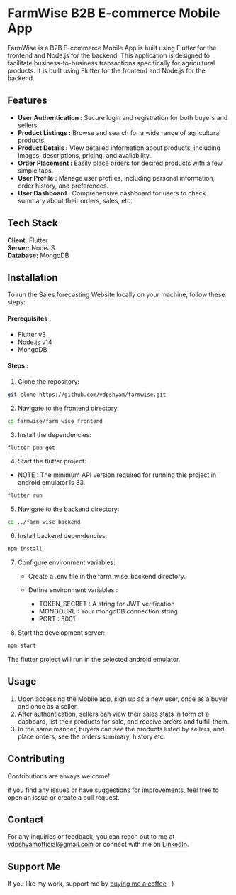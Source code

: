 
# FarmWise B2B E-commerce Mobile App

FarmWise is a B2B E-commerce Mobile App is built using Flutter for the frontend and Node.js for the backend. This application is designed to facilitate business-to-business transactions specifically for agricultural products. It is built using Flutter for the frontend and Node.js for the backend.

## Features

- **User Authentication :** Secure login and registration for both buyers and sellers.
- **Product Listings :** Browse and search for a wide range of agricultural products.
- **Product Details :** View detailed information about products, including images, descriptions, pricing, and availability.
- **Order Placement :** Easily place orders for desired products with a few simple taps.
- **User Profile :** Manage user profiles, including personal information, order history, and preferences.
- **User Dashboard :** Comprehensive dashboard for users to check summary about their orders, sales, etc.
## Tech Stack

**Client:** Flutter \
**Server:** NodeJS \
**Database:** MongoDB



## Installation

To run the Sales forecasting Website locally on your machine, follow these steps:

#### Prerequisites : 
- Flutter v3
- Node.js v14
- MongoDB

#### Steps : 

1. Clone the repository:

```bash
git clone https://github.com/vdpshyam/farmwise.git
```

2. Navigate to the frontend directory:

```bash
cd farmwise/farm_wise_frontend
```

3. Install the dependencies:

```bash
flutter pub get
```

4. Start the flutter project:

- NOTE : The minimum API version required for running this project in android emulator is 33.

```bash
flutter run
```

5. Navigate to the backend directory:

```bash
cd ../farm_wise_backend
```

6. Install backend dependencies:

```bash
npm install
```

7. Configure environment variables:

    - Create a .env file in the farm_wise_backend directory.
    - Define environment variables : 

        - TOKEN_SECRET : A string for JWT verification
        - MONGOURL : Your mongoDB connection string
        - PORT : 3001


8. Start the development server:

```bash
npm start
```

The flutter project will run in the selected android emulator.
  
## Usage

1. Upon accessing the Mobile app, sign up as a new user, once as a buyer and once as a seller.
2. After authentication, sellers can view their sales stats in form of a dasboard, list their products for sale, and receive orders and fulfill them. 
3. In the same manner, buyers can see the products listed by sellers, and place orders, see the orders summary, history etc.

## Contributing

Contributions are always welcome!

if you find any issues or have suggestions for improvements, feel free to open an issue or create a pull request.


## Contact

For any inquiries or feedback, you can reach out to me at vdpshyamofficial@gmail.com or connect with me on [LinkedIn](https://www.linkedin.com/in/v-d-p-shyam-9b6ba3162/).
## Support Me

If you like my work, support me by [buying me a coffee](https://www.buymeacoffee.com/vdpshyam) : )

